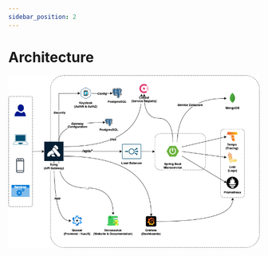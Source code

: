 ```yaml
---
sidebar_position: 2
---
```


# Architecture

![High-level Architecture](./img/high-level-architecture.png)